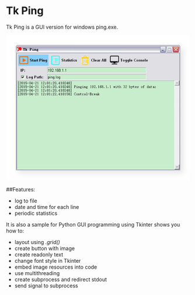 # Tk Ping

Tk Ping is a GUI version for windows ping.exe.

![Screenshot](screenshot.jpg)

##Features:

* log to file
* date and time for each line
* periodic statistics

It is also a sample for Python GUI programming using Tkinter shows you how to:

* layout using *.grid()*
* create button with image
* create readonly text
* change font style in Tkinter
* embed image resources into code
* use multithreading
* create subprocess and redirect stdout
* send signal to subprocess
